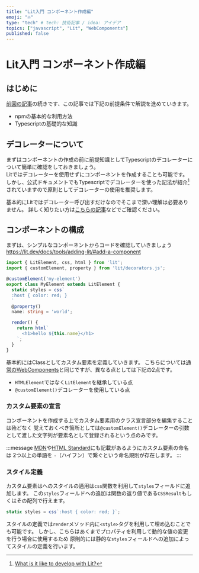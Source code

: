 ```yaml
---
title: "Lit入門 コンポーネント作成編"
emoji: "🔥"
type: "tech" # tech: 技術記事 / idea: アイデア
topics: ["javascript", "Lit", "WebComponents"]
published: false
---
```

# Lit入門 コンポーネント作成編

## はじめに

[前回の記事](./lit-overview/)の続きです、この記事では下記の前提条件で解説を進めていきます。

- npmの基本的な利用方法
- Typescriptの基礎的な知識

## デコレーターについて

まずはコンポーネントの作成の前に前提知識としてTypescriptのデコレーターについて簡単に確認をしておきましょう。  
Litではデコレーターを使用せずにコンポーネントを作成することも可能です。
しかし、公式ドキュメントでもTypescriptでデコレーターを使った記法が紹介[^1]されていますので原則としてデコレーターの使用を推奨します。

[^1]: [What is it like to develop with Lit?](https://lit.dev/docs/#what-is-it-like-to-develop-with-lit)

基本的にLitではデコレーター呼び出すだけなのでそこまで深い理解は必要ありません。
詳しく知りたい方は[こちらの記事](https://zenn.dev/miruoon_892/articles/365675fa5343ed)などでご確認ください。

## コンポーネントの構成

まずは、シンプルなコンポーネントからコードを確認していきましょう
https://lit.dev/docs/tools/adding-lit/#add-a-component

```ts:my-element.ts
import { LitElement, css, html } from 'lit';
import { customElement, property } from 'lit/decorators.js';

@customElement('my-element')
export class MyElement extends LitElement {
  static styles = css`
  :host { color: red; }
  `
  @property()
  name: string = 'world';

  render() {
    return html`
      <h1>hello ${this.name}</h1>
    `;
  }
}
```

基本的にはClassとしてカスタム要素を定義していきます。
こちらについては[通常のWebComponents](https://developer.mozilla.org/ja/docs/Web/Web_Components/Using_custom_elements#%E8%87%AA%E5%BE%8B%E3%82%AB%E3%82%B9%E3%82%BF%E3%83%A0%E8%A6%81%E7%B4%A0)と同じですが、異なる点としては下記の2点です。

- `HTMLElement`ではなく`LitElement`を継承している点
- `@customElement()`デコレーターを使用している点

### カスタム要素の宣言

コンポーネントを作成する上でカスタム要素用のクラス宣言部分を編集することは殆どなく
覚えておくべき箇所としては`@customElement()`デコレーターの引数として渡した文字列が要素名として登録されるという点のみです。

:::message
[MDN](https://developer.mozilla.org/ja/docs/Web/Web_Components/Using_custom_elements#:~:text=%E3%82%AB%E3%82%B9%E3%82%BF%E3%83%A0%E8%A6%81%E7%B4%A0%E3%81%AE%E5%90%8D%E5%89%8D%E3%81%AF%E3%80%81%E3%83%80%E3%83%83%E3%82%B7%E3%83%A5%E3%81%8C%E4%BD%BF%E3%82%8F%E3%82%8C%E3%81%A6%E3%81%84%E3%82%8B%E5%90%8D%E5%89%8D%20(kebab%2Dcase)%20%E3%81%A7%E3%81%82%E3%82%8B%E5%BF%85%E8%A6%81%E3%81%8C%E3%81%82%E3%82%8A%E3%81%BE%E3%81%99%E3%80%82%E5%8D%98%E4%B8%80%E3%81%AE%E5%8D%98%E8%AA%9E%E3%81%AB%E3%81%99%E3%82%8B%E3%81%93%E3%81%A8%E3%81%AF%E3%81%A7%E3%81%8D%E3%81%BE%E3%81%9B%E3%82%93%E3%80%82)や[HTML Standard](https://html.spec.whatwg.org/#valid-custom-element-name)にも記載があるようにカスタム要素の命名は
2つ以上の単語を `-`（ハイフン）で繋ぐという命名規則が存在します。
:::

### スタイル定義

カスタム要素はへのスタイルの適用は`css`関数を利用して`styles`フィールドに追加します。
この`styles`フィールドへの追加は関数の返り値である`CSSResult`もしくはその配列で行えます。

```ts
static styles = css`:host { color: red; }`;
```

スタイルの定義では`render`メソッド内に`<style>`タグを利用して埋め込むことでも可能です。
しかし、こちらはあくまでプロパティを利用して動的な値の変更を行う場合に使用するため
原則的には静的な`styles`フィールドへの追加によってスタイルの定義を行います。
